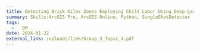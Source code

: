 ```yaml
---
title: Detecting Brick Kilns Zones Employing Child Labor Using Deep Learning and Remote Sensing
summary: Skills:ArcGIS Pro, ArcGIS Online, Python, SingleShotDetector
tags:
  -   DM
date: 2024-01-22
external_link: /uploads/link/Group_3_Topic_4.pdf
---
```


